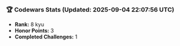 ### 🏆 Codewars Stats (Updated: 2025-09-04 22:07:56 UTC)

- **Rank:** 8 kyu
- **Honor Points:** 3
- **Completed Challenges:** 1
